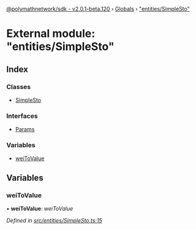 [@polymathnetwork/sdk - v2.0.1-beta.120](../README.md) › [Globals](../globals.md) › ["entities/SimpleSto"](_entities_simplesto_.md)

# External module: "entities/SimpleSto"

## Index

### Classes

- [SimpleSto](../classes/_entities_simplesto_.simplesto.md)

### Interfaces

- [Params](../interfaces/_entities_simplesto_.params.md)

### Variables

- [weiToValue](_entities_simplesto_.md#weitovalue)

## Variables

### weiToValue

• **weiToValue**: _weiToValue_

_Defined in [src/entities/SimpleSto.ts:15](https://github.com/PolymathNetwork/polymath-sdk/blob/1da5bc5/src/entities/SimpleSto.ts#L15)_

